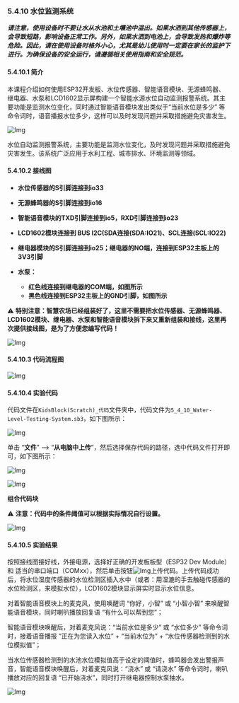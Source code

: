 ### 5.4.10 水位监测系统

***请注意，使用设备时不要让水从水池和土壤池中溢出。如果水洒到其他传感器上，会导致短路，影响设备正常工作。另外，如果水洒到电池上，会导致发热和爆炸等危险。因此，请在使用设备时格外小心，尤其是幼儿使用时一定要在家长的监护下进行。为确保设备的安全运行，请遵循相关使用指南和安全规范。***

#### 5.4.10.1 简介

本课程介绍如何使用ESP32开发板、水位传感器、智能语音模块、无源蜂鸣器、继电器、水泵和LCD1602显示屏构建一个智能水源水位自动监测报警系统。其主要功能是监测水位变化，同时通过智能语音模块发出类似于“当前水位是多少” 等命令词时，语音播报水位多少，这样可以及时发现问题并采取措施避免灾害发生。

![Img](../media/cout8-1.png)

水位自动监测报警系统，主要功能是监测水位变化，及时发现问题并采取措施避免灾害发生。该系统广泛应用于水利工程、城市排水、环境监测等领域。

#### 5.4.10.2 接线图

- **水位传感器的S引脚连接到io33**

- **无源蜂鸣器的S引脚连接到io16**

- **智能语音模块的TXD引脚连接到io5，RXD引脚连接到io23**
 
- **LCD1602模块连接到 BUS I2C(SDA连接(SDA:IO21)、SCL连接(SCL:IO22)**

- **继电器模块的S引脚连接到io25；继电器的NO端，连接到ESP32主板上的3V3引脚**

- **水泵：**
  - **红色线连接到继电器的COM端，如图所示**
  - **黑色线连接到ESP32主板上的GND引脚，如图所示**

⚠️ **特别注意：智慧农场已经组装好了，这里不需要把水位传感器、无源蜂鸣器、LCD1602模块、继电器、水泵和智能语音模块拆下来又重新组装和接线，这里再次提供接线图，是为了方便您编写代码！**

![Img](../media/couj92.png)

#### 5.4.10.3 代码流程图

![Img](../media/flo9.png)

#### 5.4.10.4 实验代码

代码文件在`KidsBlock(Scratch)_代码`文件夹中，代码文件为`5_4_10_Water-Level-Testing-System.sb3`，如下图所示：

![Img](../media/couj-031.png)

单击 “**文件**” --> “**从电脑中上传**”，然后选择保存代码的路径，选中代码文件打开即可，如下图所示：

![Img](../media/couj-01-1.png)

![Img](../media/couj-031-1.png)

**组合代码块**

⚠️ **注意：代码中的条件阈值可以根据实际情况自行设置。**

![Img](../media/KidsBlock-code31.png)

#### 5.4.10.5 实验结果

按照接线图接好线，外接电源，选择好正确的开发板板型（ESP32 Dev Module）和 适当的串口端口（COMxx），然后单击按钮![Img](../media/upload.png)上传代码。上传代码成功后，将水位湿度传感器的水位检测区插入水中（或者：用湿漉的手去触碰传感器的水位检测区，来模拟水位），LCD1602模块显示屏实时显示水位信息。

对着智能语音模块上的麦克风，使用唤醒词 “你好，小智” 或 “小智小智” 来唤醒智能语音模块，同时喇叭播放回复语 “有什么可以帮到您”；

智能语音模块唤醒后，对着麦克风说：“当前水位是多少” 或 “水位多少” 等命令词时，接着语音播报 “正在为您读入水位” + “当前水位为” + “水位传感器检测到的水位模拟值”；

当水位传感器检测到的水池水位模拟值高于设定的阈值时，蜂鸣器会发出警报声音，智能语音模块唤醒后，对着麦克风说：“浇水” 或 “请浇水” 等命令词时，喇叭播放对应的回复语 “已开始浇水”，同时打开继电器控制水泵抽水。

![Img](../media/Water-Level-Testing-System.gif)